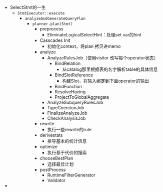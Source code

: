 - SelectStmt的一生
	- `StmtExecutor::execute`
		- `analyzeAndGenerateQueryPlan`
			- `planner.plan(Stmt)`
				- preprocess
					- EliminateLogicalSelectHint：处理set var的hint
				- Casscades Init
					- 初始化context，将plan 拷贝进memo
				- analyze
					- AnalyzeRulesJob（使用visitor 改写每个operator状态）
						- BindRelation
							- 从catalog那里根据表的名字解析table的具体信息
						- BindSlotReference
							- 构建Slot，将输入绑定到下面operator的输出
						- BindFunction
						- ResolveHaving
						- ProjectToGlobalAggregate
					- AnalyzeSubqueryRulesJob
					- TypeCoercionJob
					- FinalizeAnalyzeJob
					- CheckAnalysisJob
				- rewrite
					- 执行一些rewrite的rule
				- derivestats
					- 推导基本的统计信息
				- optimize
					- 执行基于代价的搜索
				- chooseBestPlan
					- 选择最佳计划
				- postProcess
					- RuntimeFilterGenerator
					- Validator
-